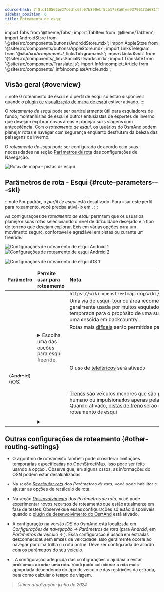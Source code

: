 ```yaml
---
source-hash: 7f81c110562bd27c6dfc6fe07b890ebf5cb1758a6fee93796173d681f752db77
sidebar_position: 6
title: Roteamento de esqui
---
```

import Tabs from '@theme/Tabs';
import TabItem from '@theme/TabItem';
import AndroidStore from '@site/src/components/buttons/AndroidStore.mdx';
import AppleStore from '@site/src/components/buttons/AppleStore.mdx';
import LinksTelegram from '@site/src/components/_linksTelegram.mdx';
import LinksSocial from '@site/src/components/_linksSocialNetworks.mdx';
import Translate from '@site/src/components/Translate.js';
import InfoIncompleteArticle from '@site/src/components/_infoIncompleteArticle.mdx';



## Visão geral {#overview}

:::note
O roteamento de esqui e o perfil de esqui só estão disponíveis quando o [plugin de visualização de mapa de esqui](../../plugins/ski-maps.md) estiver ativado.
:::

O *roteamento de esqui* pode ser particularmente útil para esquiadores de fundo, montanhistas de esqui e outros entusiastas de esportes de inverno que desejam explorar novas áreas e planejar suas viagens com antecedência. Com o *roteamento de esqui*, os usuários do OsmAnd podem planejar rotas e navegar com segurança enquanto desfrutam da beleza das paisagens de inverno.

O *roteamento de esqui* pode ser configurado de acordo com suas necessidades na seção [Parâmetros de rota](../guidance/navigation-settings.md#route-parameters) das configurações de Navegação.

![Rotas de mapa - pistas de esqui](@site/static/img/navigation/routing/ski_routing_overview.png)


## Parâmetros de rota - Esqui {#route-parameters---ski}

:::note
Por padrão, o *perfil de esqui* está desativado. Para usar este perfil para roteamento, você precisa ativá-lo em *<Translate android="true" ids="shared_string_menu,shared_string_settings,application_profiles"/>*.
:::

As configurações de *roteamento de esqui* permitem que os usuários planejem suas rotas selecionando o nível de dificuldade desejado e o tipo de terreno que desejam explorar. Existem várias opções para um movimento seguro, confortável e agradável em pistas ou durante um freeride.

<Tabs groupId="operating-systems" queryString="operating-systems">

<TabItem value="android" label="Android">

![Configurações de roteamento de esqui Android 1](@site/static/img/navigation/routing/skiing_routing_1_andr.png) ![Configurações de roteamento de esqui Android 2](@site/static/img/navigation/routing/skiing_routing_2_andr.png)

</TabItem>

<TabItem value="ios" label="iOS">

![Configurações de roteamento de esqui iOS 1](@site/static/img/navigation/routing/skiing_routing_ios_1.png)

</TabItem>

</Tabs>

| Parâmetro | Permite usar para roteamento | Nota |
|:------------|:---------------|:---------------|
|*<Translate android="true" ids="routing_attr_allow_skating_only_name"/>* | <Translate android="true" ids="routing_attr_allow_skating_only_description"/> | `https://wiki.openstreetmap.org/wiki/Piste_Maps#Type` |
|*<Translate android="true" ids="app_mode_ski_touring"/>* | <Translate android="true" ids="routing_attr_piste_type_skitour_description"/> | Uma [via de esqui-tour](https://wiki.openstreetmap.org/wiki/Piste_Maps#Type) ou área recomendada que é geralmente usada por muitos esquiadores durante uma temporada para o propósito de uma subida nórdica e uma descida em backcountry. |
|*<Translate android="true" ids="routing_attr_allow_advanced_name"/>* | <Translate android="true" ids="routing_attr_allow_advanced_description"/> | Rotas mais [difíceis](https://wiki.openstreetmap.org/wiki/Piste_Maps#Difficulty) serão permitidas para roteamento. |
|*<Translate android="true" ids="routing_attr_freeride_policy_name"/>* | <details><summary> Escolha uma das opções para esqui freeride. </summary>![Fora de pista Android](@site/static/img/navigation/routing/offpiste_android.png) </details> | |
|*<Translate android="true" ids="routing_attr_piste_type_downhill_name"/>* | <Translate android="true" ids="routing_attr_piste_type_downhill_description"/> | O uso de [teleféricos](https://wiki.openstreetmap.org/wiki/Piste_Maps#Ski_lifts) será ativado |
|*<Translate android="true" ids="routing_attr_piste_type_nordic_name"/>*&nbsp;(Android) *<Translate ios="true" ids="routeInfo_piste_type_name"/>*&nbsp;(iOS) | <Translate android="true" ids="routing_attr_piste_type_nordic_description"/>| |
|*<Translate android="true" ids="routing_attr_allow_classic_only_name"/>* | <Translate android="true" ids="routing_attr_allow_classic_only_description"/>| |
|*<Translate android="true" ids="routing_attr_allow_expert_name"/>* | <Translate android="true" ids="routing_attr_allow_expert_description"/>| |
|*<Translate android="true" ids="routing_attr_piste_type_sled_name"/>* | <Translate android="true" ids="routing_attr_piste_type_sled_description"/> | [Trenós](https://wiki.openstreetmap.org/wiki/Piste_Maps#Type) são veículos menores que são puxados por um humano ou impulsionados apenas pela gravidade. Quando ativado, [pistas de trenó](https://wiki.openstreetmap.org/wiki/Piste_Maps#Type) serão usadas para roteamento de esqui |
|*<Translate android="true" ids="routing_attr_allow_intermediate_name"/>* | <Translate android="true" ids="routing_attr_allow_intermediate_description"/>| |
|*<Translate android="true" ids="routing_attr_difficulty_preference_name"/>* | <details><summary> <Translate android="true" ids="routing_attr_difficulty_preference_description"/> </summary>![Fora de pista Android](@site/static/img/navigation/routing/offpiste_android.png) </details> | |


## Outras configurações de roteamento {#other-routing-settings}

- O algoritmo de roteamento também pode considerar limitações temporárias especificadas no OpenStreetMap. Isso pode ser feito usando a opção *[<Translate android="true" ids="temporary_conditional_routing"/>](../routing/osmand-routing.md#consider-temporary-limitations)*. Observe que, em alguns casos, as informações do OSM podem estar desatualizadas.

- Na seção [*Recalcular rota*](../../navigation/guidance/navigation-settings.md#recalculate-route) dos *Parâmetros de rota*, você pode habilitar e ajustar as opções de recálculo de rota.

- Na seção [*Desenvolvimento*](../guidance/navigation-settings.md#development-settings) dos *Parâmetros de rota*, você pode experimentar novos recursos de roteamento que estão atualmente em fase de testes. Observe que essas configurações só estão disponíveis quando o [plugin de desenvolvimento do OsmAnd](../../plugins/development.md) está ativado.

- A configuração *[<Translate ios="true" ids="road_speeds"/>](../guidance/navigation-settings.md#road-speeds)* na versão *iOS* do OsmAnd está localizada em *Configurações de navegação → Parâmetros de rota* (para *Android*, em *Parâmetros do veículo → [<Translate android="true" ids="default_speed_setting_title"/>](../guidance/navigation-settings.md#default-speed--road-speeds)*). Essa configuração é usada em estradas desconhecidas sem limites de velocidade. Isso geralmente ocorre ao navegar por uma trilha ou rota online. Deve ser configurada de acordo com os parâmetros do seu veículo.

- *[<Translate ios="true" ids="vehicle_parameters"/>](../guidance/navigation-settings.md#vehicle-parameters)*. A configuração adequada das configurações o ajudará a evitar problemas ao criar uma rota. Você pode selecionar a rota mais apropriada dependendo do tipo de veículo e das restrições da estrada, bem como calcular o tempo de viagem.

> *Última atualização: junho de 2024*